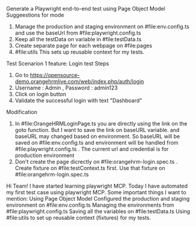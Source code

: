 Generate a Playwright end-to-end test using Page Object Model
Suggeestions for mode
1. Manage the production and staging environment on #file:env.config.ts and use the baseUrl from #file:playwright.config.ts 
2. Keep all the testData on variable in #file:testData.ts  
3. Create separate page for each webpage on #file:pages 
4. #file:utils This sets up reusable context for my  tests.

Test Scenarion 1
feature: Login test
Steps 
1. Go to https://opensource-demo.orangehrmlive.com/web/index.php/auth/login
2. Username : Admin , Password : admin123
3. Click on login button
4. Validate the successful login with text "Dashboard"

Modification
1. In #file:OrangeHRMLoginPage.ts  you are directly using the link on the goto function. But I want to save the link on baseURL variable. and baseURL may changed based on environment. So baseURL will be saved on #file:env.config.ts and environment will be handled from #file:playwright.config.ts . The current url and credential is for production environment
2. Don't create the page dicrectly on #file:orangehrm-login.spec.ts . Create fixture on #file:testContext.ts first. Use that fixture on #file:orangehrm-login.spec.ts


Hi Team! I have started learning playwright MCP. Today I have automated my first test case using playwright MCP. Some important things I want to mention:
Using Page Object Model
Configured the production and staging environment on #file:env.config.ts
Managing the environments from #file:playwright.config.ts 
Saving all the variables on #file:testData.ts
Using #file:utils to set up reusable context (fixtures) for my  tests.

